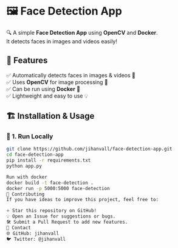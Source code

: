 # 🖼️ Face Detection App  

🔍 A simple **Face Detection App** using **OpenCV** and **Docker**.  
It detects faces in images and videos easily!  

## 🚀 Features  
✅ Automatically detects faces in images & videos 📸  
✅ Uses **OpenCV** for image processing 🧠  
✅ Can be run using **Docker** 🐳  
✅ Lightweight and easy to use 💡  

## 🏗️ Installation & Usage  

### 🔹 1. Run Locally  
```bash
git clone https://github.com/jihanvall/face-detection-app.git
cd face-detection-app
pip install -r requirements.txt
python app.py

Run with docker 
docker build -t face-detection .
docker run -p 5000:5000 face-detection
🤝 Contributing
If you have ideas to improve this project, feel free to:

⭐️ Star this repository on GitHub!
💡 Open an Issue for suggestions or bugs.
🛠️ Submit a Pull Request to add new features.
📧 Contact
🌐 GitHub: jihanvall
🐦 Twitter: @jihanvall

